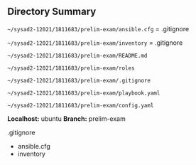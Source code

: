 ## Directory Summary

`~/sysad2-12021/1811683/prelim-exam/ansible.cfg` = .gitignore

`~/sysad2-12021/1811683/prelim-exam/inventory` = .gitignore

`~/sysad2-12021/1811683/prelim-exam/README.md`

`~/sysad2-12021/1811683/prelim-exam/roles`

`~/sysad2-12021/1811683/prelim-exam/.gitignore`

`~/sysad2-12021/1811683/prelim-exam/playbook.yaml`

`~/sysad2-12021/1811683/prelim-exam/config.yaml`

**Localhost:** ubuntu
**Branch:** prelim-exam

.gitignore
- ansible.cfg
- inventory
